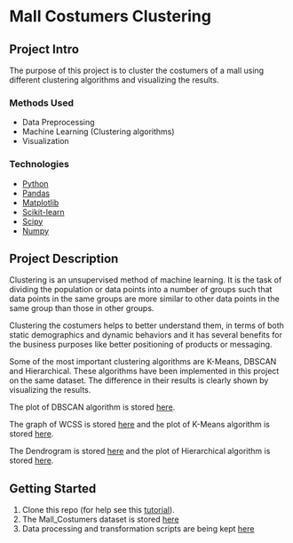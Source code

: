# Mall Costumers Clustering


## Project Intro
The purpose of this project is to cluster the costumers of a mall using different clustering algorithms and visualizing the results.

### Methods Used
* Data Preprocessing
* Machine Learning (Clustering algorithms)
* Visualization

### Technologies
* [Python](https://www.python.org/)
* [Pandas](https://pandas.pydata.org/)
* [Matplotlib](https://matplotlib.org/)
* [Scikit-learn](https://scikit-learn.org/stable/)
* [Scipy](https://scipy.org/)
* [Numpy](https://numpy.org/)

## Project Description
Clustering is an unsupervised method of machine learning. It is the task of dividing the population or data points into a number of groups such that data points in the same groups are more similar to other data points in the same group than those in other groups. 

Clustering the costumers helps to better understand them, in terms of both static demographics and dynamic behaviors and it has several benefits for the business purposes like better positioning of products or messaging.

Some of the most important clustering algorithms are K-Means, DBSCAN and Hierarchical. These algorithms have been implemented in this project on the same dataset. The difference in their results is clearly shown by visualizing the results.

The plot of DBSCAN algorithm is stored [here](https://github.com/Unisepp/Clustering/blob/main/Clustering/Clusters%20of%20customers_DBSCAN.png).

The graph of WCSS is stored [here](https://github.com/Unisepp/Clustering/blob/main/Clustering/wcss.png) and the plot of K-Means algorithm is stored [here](https://github.com/Unisepp/Clustering/blob/main/Clustering/Clusters%20of%20customers_KMeans.png).

The Dendrogram is stored [here](https://github.com/Unisepp/Clustering/blob/main/Clustering/Dendrogram.png) and the plot of Hierarchical algorithm is stored [here](https://github.com/Unisepp/Clustering/blob/main/Clustering/Clusters%20of%20customers_Hierarchical.png).

## Getting Started

1. Clone this repo (for help see this [tutorial](https://help.github.com/articles/cloning-a-repository/)).
2. The Mall_Costumers dataset is stored [here](https://github.com/Unisepp/Clustering/blob/main/Clustering/Mall_Customers.csv)
3. Data processing and transformation scripts are being kept [here](https://github.com/Unisepp/Clustering/blob/main/Clustering/Clustering.py)


